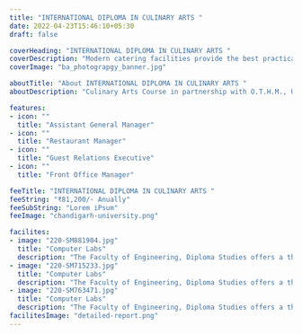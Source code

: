 ```yaml
---
title: "INTERNATIONAL DIPLOMA IN CULINARY ARTS "
date: 2022-04-23T15:46:10+05:30
draft: false

coverHeading: "INTERNATIONAL DIPLOMA IN CULINARY ARTS "
coverDescription: "Modern catering facilities provide the best practical experience"
coverImage: "ba_photograpgy_banner.jpg"

aboutTitle: "About INTERNATIONAL DIPLOMA IN CULINARY ARTS "
aboutDescription: "Culinary Arts Course in partnership with O.T.H.M., U.K. The Culinary Arts Programme combines theory and practice, with a focus on professional culinary abilities and entrepreneurial skills. The diploma in culinary arts course curriculum has been established in accordance with global culinary standards, and it contains specialized cookery and confectionary content, as well as international internships. The skill of cooking, formerly confined to the four walls of the kitchen, is today a phenomenon that grows more fascinating by the day. The culinary world is full of surprises, twists, and enormous opportunities."

features:
- icon: ""
  title: "Assistant General Manager"
- icon: ""
  title: "Restaurant Manager"
- icon: ""
  title: "Guest Relations Executive"
- icon: ""
  title: "Front Office Manager"

feeTitle: "INTERNATIONAL DIPLOMA IN CULINARY ARTS "
feeString: "₹81,200/- Anually"
feeSubString: "Lorem iPsum"
feeImage: "chandigarh-university.png"

facilites:
- image: "220-SM881904.jpg"
  title: "Computer Labs"
  description: "The Faculty of Engineering, Diploma Studies offers a three year diploma program in Aeronautical Engineering"
- image: "220-SM715233.jpg"
  title: "Computer Labs"
  description: "The Faculty of Engineering, Diploma Studies offers a three year diploma program in Aeronautical Engineering"
- image: "220-SM763471.jpg"
  title: "Computer Labs"
  description: "The Faculty of Engineering, Diploma Studies offers a three year diploma program in Aeronautical Engineering"
facilitesImage: "detailed-report.png"
---
```


